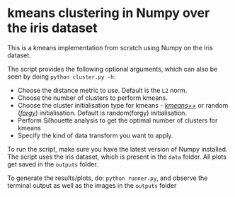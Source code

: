 # kmeans clustering in Numpy over the iris dataset
This is a kmeans implementation from scratch using Numpy on the Iris dataset.

The script provides the following optional arguments, which can also be seen by doing `python cluster.py -h`:
- Choose the distance metric to use. Default is the  `L2` norm.
- Choose the number of clusters to perform kmeans.
- Choose the cluster initialisation type for kmeans - [*kmeans++*](https://en.wikipedia.org/wiki/K-means%2B%2B) or random ([*forgy*](https://en.wikipedia.org/wiki/K-means_clustering#Algorithms)) initialisation. Default is random(forgy) initialisation.
- Perform Silhouette analysis to get the optimal number of clusters for kmeans
- Specify the kind of data transform you want to apply.

To run the script, make sure you have the latest version of Numpy installed. The script uses the iris dataset, which is present in the `data` folder. All plots get saved in the `outputs` folder.

To generate the results/plots, do: `python runner.py`, and observe the terminal output as well as the images in the `outputs` folder
